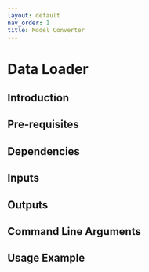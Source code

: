 ```yaml
---
layout: default
nav_order: 1
title: Model Converter
---
```

# Data Loader
## Introduction
## Pre-requisites
## Dependencies
## Inputs
## Outputs
## Command Line Arguments
## Usage Example